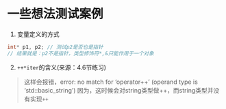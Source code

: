 # 一些想法测试案例

1. 变量定义的方式
```c++
int* p1, p2; // 测试p2是否也是指针
// 结果就是：p2不是指针，类型修饰符*,&只能作用于一个对象
```

2. `++*iter`的含义(来源：4.6节练习)
> 这样会报错，error: no match for ‘operator++’ (operand type is ‘std::basic_string<char>’)
> 因为，这时候会对string类型做++，而string类型并没有实现`++`
